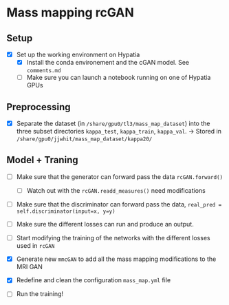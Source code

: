 
# Mass mapping rcGAN


## Setup
- [X] Set up the working environment on Hypatia
    - [X] Install the conda environement and the cGAN model. See `comments.md`
    - [ ] Make sure you can launch a notebook running on one of Hypatia GPUs

## Preprocessing
- [X] Separate the dataset (in `/share/gpu0/tl3/mass_map_dataset`) into the three subset directories `kappa_test`, `kappa_train`, `kappa_val`.
-> Stored in `/share/gpu0/jjwhit/mass_map_dataset/kappa20/`

## Model + Traning
- [ ] Make sure that the generator can forward pass the data `rcGAN.forward()`
    - [ ] Watch out with the `rcGAN.readd_measures()` need modifications
- [ ] Make sure that the discriminator can forward pass the data, `real_pred = self.discriminator(input=x, y=y)`

- [ ] Make sure the different losses can run and produce an output.
- [ ] Start modifying the training of the networks with the different losses used in `rcGAN`

- [X] Generate new `mmcGAN` to add all the mass mapping modifications to the MRI GAN 


- [X] Redefine and clean the configuration `mass_map.yml` file
- [ ] Run the training!
